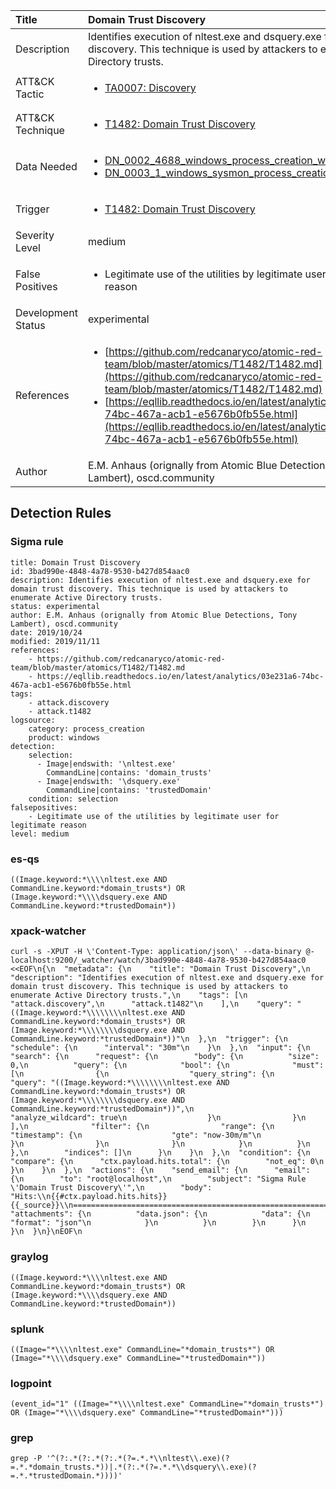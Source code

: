 | Title                | Domain Trust Discovery                                                                                                                                                 |
|:---------------------|:------------------------------------------------------------------------------------------------------------------------------------------------------------|
| Description          | Identifies execution of nltest.exe and dsquery.exe for domain trust discovery. This technique is used by attackers to enumerate Active Directory trusts.                                                                                                                                           |
| ATT&amp;CK Tactic    |  <ul><li>[TA0007: Discovery](https://attack.mitre.org/tactics/TA0007)</li></ul>  |
| ATT&amp;CK Technique | <ul><li>[T1482: Domain Trust Discovery](https://attack.mitre.org/techniques/T1482)</li></ul>  |
| Data Needed          | <ul><li>[DN_0002_4688_windows_process_creation_with_commandline](../Data_Needed/DN_0002_4688_windows_process_creation_with_commandline.md)</li><li>[DN_0003_1_windows_sysmon_process_creation](../Data_Needed/DN_0003_1_windows_sysmon_process_creation.md)</li></ul>  |
| Trigger              | <ul><li>[T1482: Domain Trust Discovery](../Triggers/T1482.md)</li></ul>  |
| Severity Level       | medium |
| False Positives      | <ul><li>Legitimate use of the utilities by legitimate user for legitimate reason</li></ul>  |
| Development Status   | experimental |
| References           | <ul><li>[https://github.com/redcanaryco/atomic-red-team/blob/master/atomics/T1482/T1482.md](https://github.com/redcanaryco/atomic-red-team/blob/master/atomics/T1482/T1482.md)</li><li>[https://eqllib.readthedocs.io/en/latest/analytics/03e231a6-74bc-467a-acb1-e5676b0fb55e.html](https://eqllib.readthedocs.io/en/latest/analytics/03e231a6-74bc-467a-acb1-e5676b0fb55e.html)</li></ul>  |
| Author               | E.M. Anhaus (orignally from Atomic Blue Detections, Tony Lambert), oscd.community |


## Detection Rules

### Sigma rule

```
title: Domain Trust Discovery
id: 3bad990e-4848-4a78-9530-b427d854aac0
description: Identifies execution of nltest.exe and dsquery.exe for domain trust discovery. This technique is used by attackers to enumerate Active Directory trusts.
status: experimental
author: E.M. Anhaus (orignally from Atomic Blue Detections, Tony Lambert), oscd.community
date: 2019/10/24
modified: 2019/11/11
references:
    - https://github.com/redcanaryco/atomic-red-team/blob/master/atomics/T1482/T1482.md
    - https://eqllib.readthedocs.io/en/latest/analytics/03e231a6-74bc-467a-acb1-e5676b0fb55e.html
tags:
    - attack.discovery
    - attack.t1482
logsource:
    category: process_creation
    product: windows
detection:
    selection:
      - Image|endswith: '\nltest.exe'
        CommandLine|contains: 'domain_trusts'
      - Image|endswith: '\dsquery.exe'
        CommandLine|contains: 'trustedDomain'
    condition: selection
falsepositives:
    - Legitimate use of the utilities by legitimate user for legitimate reason
level: medium

```





### es-qs
    
```
((Image.keyword:*\\\\nltest.exe AND CommandLine.keyword:*domain_trusts*) OR (Image.keyword:*\\\\dsquery.exe AND CommandLine.keyword:*trustedDomain*))
```


### xpack-watcher
    
```
curl -s -XPUT -H \'Content-Type: application/json\' --data-binary @- localhost:9200/_watcher/watch/3bad990e-4848-4a78-9530-b427d854aac0 <<EOF\n{\n  "metadata": {\n    "title": "Domain Trust Discovery",\n    "description": "Identifies execution of nltest.exe and dsquery.exe for domain trust discovery. This technique is used by attackers to enumerate Active Directory trusts.",\n    "tags": [\n      "attack.discovery",\n      "attack.t1482"\n    ],\n    "query": "((Image.keyword:*\\\\\\\\nltest.exe AND CommandLine.keyword:*domain_trusts*) OR (Image.keyword:*\\\\\\\\dsquery.exe AND CommandLine.keyword:*trustedDomain*))"\n  },\n  "trigger": {\n    "schedule": {\n      "interval": "30m"\n    }\n  },\n  "input": {\n    "search": {\n      "request": {\n        "body": {\n          "size": 0,\n          "query": {\n            "bool": {\n              "must": [\n                {\n                  "query_string": {\n                    "query": "((Image.keyword:*\\\\\\\\nltest.exe AND CommandLine.keyword:*domain_trusts*) OR (Image.keyword:*\\\\\\\\dsquery.exe AND CommandLine.keyword:*trustedDomain*))",\n                    "analyze_wildcard": true\n                  }\n                }\n              ],\n              "filter": {\n                "range": {\n                  "timestamp": {\n                    "gte": "now-30m/m"\n                  }\n                }\n              }\n            }\n          }\n        },\n        "indices": []\n      }\n    }\n  },\n  "condition": {\n    "compare": {\n      "ctx.payload.hits.total": {\n        "not_eq": 0\n      }\n    }\n  },\n  "actions": {\n    "send_email": {\n      "email": {\n        "to": "root@localhost",\n        "subject": "Sigma Rule \'Domain Trust Discovery\'",\n        "body": "Hits:\\n{{#ctx.payload.hits.hits}}{{_source}}\\n================================================================================\\n{{/ctx.payload.hits.hits}}",\n        "attachments": {\n          "data.json": {\n            "data": {\n              "format": "json"\n            }\n          }\n        }\n      }\n    }\n  }\n}\nEOF\n
```


### graylog
    
```
((Image.keyword:*\\\\nltest.exe AND CommandLine.keyword:*domain_trusts*) OR (Image.keyword:*\\\\dsquery.exe AND CommandLine.keyword:*trustedDomain*))
```


### splunk
    
```
((Image="*\\\\nltest.exe" CommandLine="*domain_trusts*") OR (Image="*\\\\dsquery.exe" CommandLine="*trustedDomain*"))
```


### logpoint
    
```
(event_id="1" ((Image="*\\\\nltest.exe" CommandLine="*domain_trusts*") OR (Image="*\\\\dsquery.exe" CommandLine="*trustedDomain*")))
```


### grep
    
```
grep -P '^(?:.*(?:.*(?:.*(?=.*.*\\nltest\\.exe)(?=.*.*domain_trusts.*))|.*(?:.*(?=.*.*\\dsquery\\.exe)(?=.*.*trustedDomain.*))))'
```



